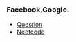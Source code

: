 ### Facebook,Google.
* [Question](https://www.lintcode.com/problem/919/)
* [Neetcode](https://www.youtube.com/watch?v=FdzJmTCVyJU)